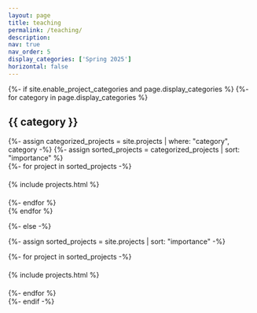 ```yaml
---
layout: page
title: teaching
permalink: /teaching/
description:
nav: true
nav_order: 5
display_categories: ['Spring 2025']
horizontal: false
---
```


<!-- pages/projects.md -->
<style>
/* Ensure a single card per row, spanning full width */
.projects .list {
    display: flex;
    flex-direction: column;
    gap: 20px; /* Space between cards */
}

.projects .list .project-card {
    width: 100%; /* Each card takes full width */
}
</style>

<div class="projects">
{%- if site.enable_project_categories and page.display_categories %}
  <!-- Display categorized projects -->
  {%- for category in page.display_categories %}
  <h2 class="category">{{ category }}</h2>
  {%- assign categorized_projects = site.projects | where: "category", category -%}
  {%- assign sorted_projects = categorized_projects | sort: "importance" %}
  <!-- Generate cards for each project -->
  <div class="list">
    {%- for project in sorted_projects -%}
      <div class="project-card">
        {% include projects.html %}
      </div>
    {%- endfor %}
  </div>
  {% endfor %}

{%- else -%}
<!-- Display projects without categories -->
  {%- assign sorted_projects = site.projects | sort: "importance" -%}
  <!-- Generate cards for each project -->
  <div class="list">
    {%- for project in sorted_projects -%}
      <div class="project-card">
        {% include projects.html %}
      </div>
    {%- endfor %}
  </div>
{%- endif -%}
</div>

